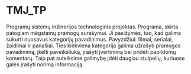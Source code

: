 # TMJ_TP
Programų sistemų inžinerijos technologinis projektas.
Programa, skirta patogiam mėgstamų pramogų surašymui. Ji pasižymės, tuo, kad galima sukurti nuosavus kategorijų pavadinimus. Pavyzdžiui: filmai, serialai, žaidimai ir panašiai. Ties kiekviena kategorija galima užrašyti pramogos pavadinimą, įkelti paveiksliuką, įrašyti įvertinimą bei pridėti papildomų komentarų. Taip pat suteiksime galimybę įdėti daugiau stulpelių, kuriuose galės įrašyti norimą informaciją.
